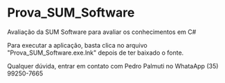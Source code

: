 # Prova_SUM_Software

Avaliação da SUM Software para avaliar os conhecimentos em C#

Para executar a aplicação, basta clica no arquivo "Prova_SUM_Software.exe.lnk" depois de ter baixado o fonte.

Qualquer dúvida, entrar em contato com Pedro Palmuti no WhataApp (35) 99250-7665
